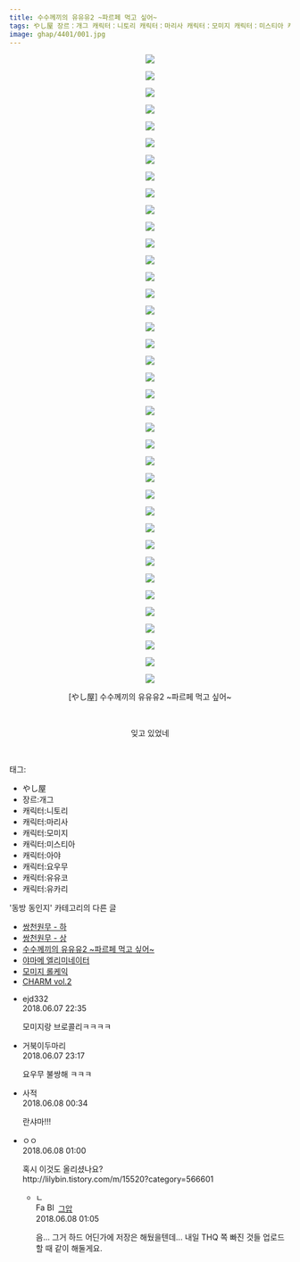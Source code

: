 ```yaml
---
title: 수수께끼의 유유유2 ~파르페 먹고 싶어~
tags: やし屋 장르：개그 캐릭터：니토리 캐릭터：마리사 캐릭터：모미지 캐릭터：미스티아 캐릭터：아야 캐릭터：요우무 캐릭터：유유코 캐릭터：유카리 동방_동인지
image: ghap/4401/001.jpg
---
```

<div class="article">
<p style="text-align: center; clear: none; float: none;"><img src="{{ site.nasurl }}/ghap/4401/001.jpg"/></p>
<p style="text-align: center; clear: none; float: none;"><img src="{{ site.nasurl }}/ghap/4401/002.jpg"/></p>
<p style="text-align: center; clear: none; float: none;"><img src="{{ site.nasurl }}/ghap/4401/003.jpg"/></p>
<p style="text-align: center; clear: none; float: none;"><img src="{{ site.nasurl }}/ghap/4401/004.jpg"/></p>
<p style="text-align: center; clear: none; float: none;"><img src="{{ site.nasurl }}/ghap/4401/005.jpg"/></p>
<p style="text-align: center; clear: none; float: none;"><img src="{{ site.nasurl }}/ghap/4401/006.jpg"/></p>
<p style="text-align: center; clear: none; float: none;"><img src="{{ site.nasurl }}/ghap/4401/007.jpg"/></p>
<p style="text-align: center; clear: none; float: none;"><img src="{{ site.nasurl }}/ghap/4401/008.jpg"/></p>
<p style="text-align: center; clear: none; float: none;"><img src="{{ site.nasurl }}/ghap/4401/009.jpg"/></p>
<p style="text-align: center; clear: none; float: none;"><img src="{{ site.nasurl }}/ghap/4401/010.jpg"/></p>
<p style="text-align: center; clear: none; float: none;"><img src="{{ site.nasurl }}/ghap/4401/011.jpg"/></p>
<p style="text-align: center; clear: none; float: none;"><img src="{{ site.nasurl }}/ghap/4401/012.jpg"/></p>
<p style="text-align: center; clear: none; float: none;"><img src="{{ site.nasurl }}/ghap/4401/013.jpg"/></p>
<p style="text-align: center; clear: none; float: none;"><img src="{{ site.nasurl }}/ghap/4401/014.jpg"/></p>
<p style="text-align: center; clear: none; float: none;"><img src="{{ site.nasurl }}/ghap/4401/015.jpg"/></p>
<p style="text-align: center; clear: none; float: none;"><img src="{{ site.nasurl }}/ghap/4401/016.jpg"/></p>
<p style="text-align: center; clear: none; float: none;"><img src="{{ site.nasurl }}/ghap/4401/017.jpg"/></p>
<p style="text-align: center; clear: none; float: none;"><img src="{{ site.nasurl }}/ghap/4401/018.jpg"/></p>
<p style="text-align: center; clear: none; float: none;"><img src="{{ site.nasurl }}/ghap/4401/019.jpg"/></p>
<p style="text-align: center; clear: none; float: none;"><img src="{{ site.nasurl }}/ghap/4401/020.jpg"/></p>
<p style="text-align: center; clear: none; float: none;"><img src="{{ site.nasurl }}/ghap/4401/021.jpg"/></p>
<p style="text-align: center; clear: none; float: none;"><img src="{{ site.nasurl }}/ghap/4401/022.jpg"/></p>
<p style="text-align: center; clear: none; float: none;"><img src="{{ site.nasurl }}/ghap/4401/023.jpg"/></p>
<p style="text-align: center; clear: none; float: none;"><img src="{{ site.nasurl }}/ghap/4401/024.jpg"/></p>
<p style="text-align: center; clear: none; float: none;"><img src="{{ site.nasurl }}/ghap/4401/025.jpg"/></p>
<p style="text-align: center; clear: none; float: none;"><img src="{{ site.nasurl }}/ghap/4401/026.jpg"/></p>
<p style="text-align: center; clear: none; float: none;"><img src="{{ site.nasurl }}/ghap/4401/027.jpg"/></p>
<p style="text-align: center; clear: none; float: none;"><img src="{{ site.nasurl }}/ghap/4401/028.jpg"/></p>
<p style="text-align: center; clear: none; float: none;"><img src="{{ site.nasurl }}/ghap/4401/029.jpg"/></p>
<p style="text-align: center; clear: none; float: none;"><img src="{{ site.nasurl }}/ghap/4401/030.jpg"/></p>
<p style="text-align: center; clear: none; float: none;"><img src="{{ site.nasurl }}/ghap/4401/031.jpg"/></p>
<p style="text-align: center; clear: none; float: none;"><img src="{{ site.nasurl }}/ghap/4401/032.jpg"/></p>
<p style="text-align: center; clear: none; float: none;"><img src="{{ site.nasurl }}/ghap/4401/033.jpg"/></p>
<p style="text-align: center; clear: none; float: none;"><img src="{{ site.nasurl }}/ghap/4401/034.jpg"/></p>
<p style="text-align: center; clear: none; float: none;"><img src="{{ site.nasurl }}/ghap/4401/035.jpg"/></p>
<p style="text-align: center; clear: none; float: none;"><img src="{{ site.nasurl }}/ghap/4401/036.jpg"/></p>
<p style="text-align: center; clear: none; float: none;"><img src="{{ site.nasurl }}/ghap/4401/037.jpg"/></p>
<p style="text-align: center; clear: none; float: none;"><img src="{{ site.nasurl }}/ghap/4401/038.jpg"/></p>
<p style="text-align: center; clear: none; float: none;">[やし屋] 수수께끼의 유유유2 ~파르페 먹고 싶어~</p>
<p style="text-align: center; clear: none; float: none;"><br/></p>
<p style="text-align: center; clear: none; float: none;">잊고 있었네</p>
<p><br/></p>
</div><div class="tagTrail">
<p>태그: </p>
<ul>
<li>やし屋</li>
<li>장르:개그</li>
<li>캐릭터:니토리</li>
<li>캐릭터:마리사</li>
<li>캐릭터:모미지</li>
<li>캐릭터:미스티아</li>
<li>캐릭터:아야</li>
<li>캐릭터:요우무</li>
<li>캐릭터:유유코</li>
<li>캐릭터:유카리</li>
</ul>
</div><div class="another">
<p>'동방 동인지' 카테고리의 다른 글</p>
<ul>
<li><a href="/2018-06-08-ghap_4403">쌍천원무 - 하</a></li>
<li><a href="/2018-06-08-ghap_4402">쌍천원무 - 상</a></li>
<li><a href="/2018-06-07-ghap_4401">수수께끼의 유유유2 ~파르페 먹고 싶어~</a></li>
<li><a href="/2018-06-07-ghap_4400">야마메 엘리미네이터</a></li>
<li><a href="/2018-06-04-ghap_4399">모미지 롤케익</a></li>
<li><a href="/2018-05-28-ghap_4393">CHARM vol.2</a></li>
</ul>
</div><div class="cb_module cb_fluid">
<div class="cb_wrt cb_profile">
<div class="comment">
<ul>
<li class="cb_thumb_off" id="comment15267809">
<div class="cb_comment_area">
<div class="cb_info_area">
<div class="cb_section">
<span class="cb_nick_name">ejd332</span>
</div>
<div class="cb_section">
<span class="cb_date">2018.06.07 22:35 </span>
</div>
</div>
<div class="cb_dsc_comment">
<p class="cb_dsc">
											모미지랑 브로콜리ㅋㅋㅋㅋ
										</p>
</div>
</div></li>
<li class="cb_thumb_off" id="comment15267834">
<div class="cb_comment_area">
<div class="cb_info_area">
<div class="cb_section">
<span class="cb_nick_name">거북이두마리</span>
</div>
<div class="cb_section">
<span class="cb_date">2018.06.07 23:17 </span>
</div>
</div>
<div class="cb_dsc_comment">
<p class="cb_dsc">
											요우무 불쌍해 ㅋㅋㅋ
										</p>
</div>
</div></li>
<li class="cb_thumb_off" id="comment15267870">
<div class="cb_comment_area">
<div class="cb_info_area">
<div class="cb_section">
<span class="cb_nick_name">사적</span>
</div>
<div class="cb_section">
<span class="cb_date">2018.06.08 00:34 </span>
</div>
</div>
<div class="cb_dsc_comment">
<p class="cb_dsc">
											란샤마!!!
										</p>
</div>
</div></li>
<li class="cb_thumb_off" id="comment15267879">
<div class="cb_comment_area">
<div class="cb_info_area">
<div class="cb_section">
<span class="cb_nick_name">ㅇㅇ</span>
</div>
<div class="cb_section">
<span class="cb_date">2018.06.08 01:00 </span>
</div>
</div>
<div class="cb_dsc_comment">
<p class="cb_dsc">
											혹시 이것도 올리셨나요?<br/>
http://lilybin.tistory.com/m/15520?category=566601
										</p>
</div>
<ul>
<li class="cb_thumb_off" id="comment15267883">
<span class="cb_bu_subnode">ㄴ</span>
<div class="cb_comment_area">
<div class="cb_info_area">
<div class="cb_section">
<span class="cb_nick_name"><img alt="Favicon of https://ghaptouhou.tistory.com" height="16" onerror="this.onerror=null;this.parentNode.removeChild(this)" src="https://ghaptouhou.tistory.com/favicon.ico" width="16"/> <img alt="BlogIcon" height="16" onerror="this.parentNode.removeChild(this)" src="https://ghaptouhou.tistory.com/index.gif" width="16"/> <a href="https://ghaptouhou.tistory.com" onclick="return openLinkInNewWindow(this)"> 그압</a><span class="tistoryProfileLayerTrigger" onclick='TistoryProfile.show(event, this, {"title":"\uc800\uae30 \uc774\uac70 \ub098\uc911\uc5d0 \uc218\uc815 \uac00\ub2a5\ud558\ub098\uc694","url":"https:\/\/ghap.tistory.com","nickname":"\uadf8\uc555","items":[]}); return false;'></span></span>
</div>
<div class="cb_section">
<span class="cb_date">2018.06.08 01:05 </span>
</div>
</div>
<div class="cb_dsc_comment">
<p class="cb_dsc">
																음... 그거 하드 어딘가에 저장은 해뒀을텐데... 내일 THQ 쪽 빠진 것들 업로드할 때 같이 해둘게요.
															</p>
</div>
</div>
</li>
</ul>
</div></li>
</ul>
</div>
</div><!-- commentList close -->
</div>